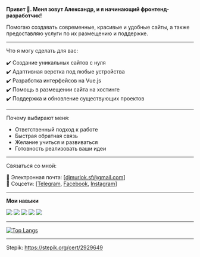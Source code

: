 **Привет 👋. Меня зовут Александр, и я начинающий фронтенд-разработчик!**

Помогаю создавать современные, красивые и удобные сайты, а также предоставляю услуги по их размещению и поддержке.
___
Что я могу сделать для вас:  


✔️ Создание уникальных сайтов с нуля  
✔️ Адаптивная верстка под любые устройства  
✔️ Разработка интерфейсов на Vue.js  
✔️ Помощь в размещении сайта на хостинге  
✔️ Поддержка и обновление существующих проектов  

---

Почему выбирают меня:  
* Ответственный подход к работе  
* Быстрая обратная связь  
* Желание учиться и развиваться  
* Готовность реализовать ваши идеи  


---
Связаться со мной:  


📧 Электронная почта: [djmurlok.sf@gmail.com]  
📱 Соцсети: [[Telegram](https://t.me/djmurlok), [Facebook](https://www.facebook.com/profile.php?id=61577350593274), [Instagram](https://www.instagram.com/dj_murlok)]  

---


**Мои навыки**

![](https://img.shields.io/badge/HTML-e34c26?style=flat&logo=html5&logoColor=white)
![](https://img.shields.io/badge/CSS-563d7c?&style=flat&logo=css3&logoColor=white)
![](https://img.shields.io/badge/JavaScript-323330?style=flat&logo=javascript&logoColor=F7DF1E)
![](https://img.shields.io/badge/Vue.js-4FC08D?style=flat&logo=vue.js&logoColor=white)
![](https://img.shields.io/badge/Bootstrap-7952B3?style=flat&logo=bootstrap&logoColor=white)

---

[![Top Langs](https://github-readme-stats.vercel.app/api/top-langs/?username=anuraghazra&layout=compact&theme=dark)](https://github.com/anuraghazra/github-readme-stats)

---

Stepik: https://stepik.org/cert/2929649
